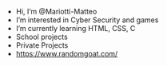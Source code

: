 -  Hi, I’m @Mariotti-Matteo <!-- also known as operator_matte on discord -->
-  I’m interested in Cyber Security and games
-  I’m currently learning HTML, CSS, C
- School projects
- Private Projects
- https://www.randomgoat.com/

<!---
Mariotti-Matteo/Mariotti-Matteo is a ✨ special ✨ repository because its `README.md` (this file) appears on your GitHub profile.
You can click the Preview link to take a look at your changes.
--->
